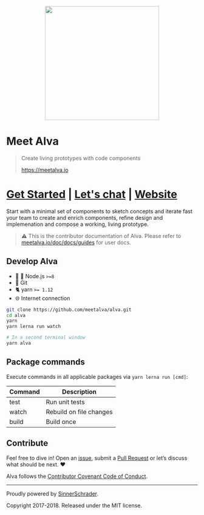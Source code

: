<p align="center">
<img src="https://meetalva.github.io/media/alva.svg" width="300">
</p>

# Meet Alva

> Create living prototypes with code components
>
> https://meetalva.io


# [Get Started](https://meetalva.io/doc/docs/guides/start?guides-enabled=true) | [Let's chat](https://gitter.im/meetalva/Lobby) | [Website](https://meetalva.io)

Start with a minimal set of components to sketch concepts and iterate fast your team to create and enrich components, refine design and implemenation and compose a working, living prototype.

> ⚠️ This is the contributor documentation of Alva. Please refer to [meetalva.io/doc/docs/guides](https://meetalva.io/doc/docs/guides/start?guides-enabled=true) for user docs.

## Develop Alva

* :turtle: :rocket: Node.js `>=8`
* :evergreen_tree: Git
* :cat2: yarn `>= 1.12`
* :globe_with_meridians: Internet connection

```sh
git clone https://github.com/meetalva/alva.git
cd alva
yarn
yarn lerna run watch

# In a second terminal window
yarn alva
```

## Package commands

Execute commands in all applicable packages via `yarn lerna run [cmd]`:

| Command | Description |
|---------|-------------|
| test    | Run unit tests |
| watch   | Rebuild on file changes |
| build   | Build once |

## Contribute

Feel free to dive in! Open an [issue](https://github.com/meetalva/alva/issues/new), submit a
[Pull Request](https://github.com/meetalva/alva/compare) or let’s discuss what should be next. ❤️

Alva follows the [Contributor Covenant Code of Conduct](CODE_OF_CONDUCT.md).

---

Proudly powered by [SinnerSchrader](https://github.com/sinnerschrader).

Copyright 2017-2018. Released under the MIT license.
